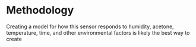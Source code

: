 # Methodology
Creating a model for how this sensor responds to humidity, acetone, temperature, time, and other environmental factors is likely the best way to create 
